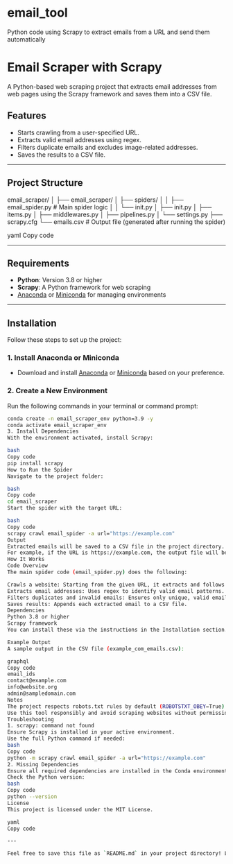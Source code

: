 # email_tool
Python code using Scrapy to extract emails from a URL and send them automatically
# Email Scraper with Scrapy

A Python-based web scraping project that extracts email addresses from web pages using the Scrapy framework and saves them into a CSV file.

## Features

- Starts crawling from a user-specified URL.
- Extracts valid email addresses using regex.
- Filters duplicate emails and excludes image-related addresses.
- Saves the results to a CSV file.

---

## Project Structure

email_scraper/ │ ├── email_scraper/ │ ├── spiders/ │ │ ├── email_spider.py # Main spider logic │ │ └── init.py │ ├── init.py │ ├── items.py │ ├── middlewares.py │ ├── pipelines.py │ └── settings.py ├── scrapy.cfg └── emails.csv # Output file (generated after running the spider)

yaml
Copy code

---

## Requirements

- **Python**: Version 3.8 or higher
- **Scrapy**: A Python framework for web scraping
- [Anaconda](https://www.anaconda.com/products/distribution) or [Miniconda](https://docs.conda.io/en/latest/miniconda.html) for managing environments

---

## Installation

Follow these steps to set up the project:

### 1. Install Anaconda or Miniconda

- Download and install [Anaconda](https://www.anaconda.com/products/distribution) or [Miniconda](https://docs.conda.io/en/latest/miniconda.html) based on your preference.

### 2. Create a New Environment

Run the following commands in your terminal or command prompt:

```bash
conda create -n email_scraper_env python=3.9 -y
conda activate email_scraper_env
3. Install Dependencies
With the environment activated, install Scrapy:

bash
Copy code
pip install scrapy
How to Run the Spider
Navigate to the project folder:

bash
Copy code
cd email_scraper
Start the spider with the target URL:

bash
Copy code
scrapy crawl email_spider -a url="https://example.com"
Output
Extracted emails will be saved to a CSV file in the project directory.
For example, if the URL is https://example.com, the output file will be named example_com_emails.csv.
How It Works
Code Overview
The main spider code (email_spider.py) does the following:

Crawls a website: Starting from the given URL, it extracts and follows links.
Extracts email addresses: Uses regex to identify valid email patterns.
Filters duplicates and invalid emails: Ensures only unique, valid email addresses are stored.
Saves results: Appends each extracted email to a CSV file.
Dependencies
Python 3.8 or higher
Scrapy framework
You can install these via the instructions in the Installation section.

Example Output
A sample output in the CSV file (example_com_emails.csv):

graphql
Copy code
email_ids
contact@example.com
info@website.org
admin@sampledomain.com
Notes
The project respects robots.txt rules by default (ROBOTSTXT_OBEY=True).
Use this tool responsibly and avoid scraping websites without permission.
Troubleshooting
1. scrapy: command not found
Ensure Scrapy is installed in your active environment.
Use the full Python command if needed:
bash
Copy code
python -m scrapy crawl email_spider -a url="https://example.com"
2. Missing Dependencies
Ensure all required dependencies are installed in the Conda environment.
Check the Python version:
bash
Copy code
python --version
License
This project is licensed under the MIT License.

yaml
Copy code

---

Feel free to save this file as `README.md` in your project directory! Let me know if you need furt
